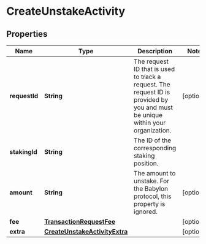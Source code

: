 

# CreateUnstakeActivity


## Properties

| Name | Type | Description | Notes |
|------------ | ------------- | ------------- | -------------|
|**requestId** | **String** | The request ID that is used to track a request. The request ID is provided by you and must be unique within your organization. |  [optional] |
|**stakingId** | **String** | The ID of the corresponding staking position. |  |
|**amount** | **String** | The amount to unstake. For the Babylon protocol, this property is ignored. |  [optional] |
|**fee** | [**TransactionRequestFee**](TransactionRequestFee.md) |  |  [optional] |
|**extra** | [**CreateUnstakeActivityExtra**](CreateUnstakeActivityExtra.md) |  |  [optional] |



